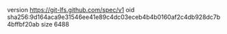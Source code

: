 version https://git-lfs.github.com/spec/v1
oid sha256:9d164aca9e31546ee41e89c4dc03eceb4b4b0160af2c4db928dc7b4bffbf20ab
size 6488
